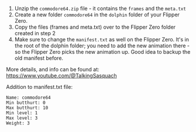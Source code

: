 1) Unzip the `commodore64.zip` file - it contains the `frames` and the `meta.txt`
2) Create a new folder `commodore64` in the `dolphin` folder of your Flipper Zero.
3) Copy the files (frames and meta.txt) over to the Flipper Zero folder created in step 2
4) Make sure to change the `manifest.txt` as well on the Flipper Zero. It's in the root of the dolphin folder; you need to add the new animation there - so the Flipper Zero picks the new animation up. Good idea to backup the old manifest before.

More details, and info can be found at: https://www.youtube.com/@TalkingSasquach

Addition to manifest.txt file:

```
Name: commodore64
Min butthurt: 0
Max butthurt: 10
Min level: 1
Max level: 3
Weight: 3
```
